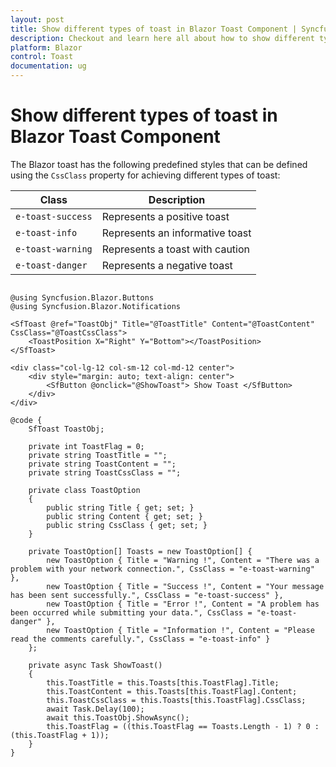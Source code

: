 ```yaml
---
layout: post
title: Show different types of toast in Blazor Toast Component | Syncfusion
description: Checkout and learn here all about how to show different types of toast in Syncfusion Blazor Toast component and more.
platform: Blazor
control: Toast
documentation: ug
---
```


# Show different types of toast in Blazor Toast Component

The Blazor toast has the following predefined styles that can be defined using the `CssClass` property for achieving different types of toast:

| Class | Description |
| -------- | -------- |
| `e-toast-success` | Represents a positive toast |
| `e-toast-info` | Represents an informative toast |
| `e-toast-warning` | Represents a toast with caution |
| `e-toast-danger` | Represents a negative toast |

```cshtml

@using Syncfusion.Blazor.Buttons
@using Syncfusion.Blazor.Notifications

<SfToast @ref="ToastObj" Title="@ToastTitle" Content="@ToastContent" CssClass="@ToastCssClass">
    <ToastPosition X="Right" Y="Bottom"></ToastPosition>
</SfToast>

<div class="col-lg-12 col-sm-12 col-md-12 center">
    <div style="margin: auto; text-align: center">
        <SfButton @onclick="@ShowToast"> Show Toast </SfButton>
    </div>
</div>

@code {
    SfToast ToastObj;

    private int ToastFlag = 0;
    private string ToastTitle = "";
    private string ToastContent = "";
    private string ToastCssClass = "";

    private class ToastOption
    {
        public string Title { get; set; }
        public string Content { get; set; }
        public string CssClass { get; set; }
    }

    private ToastOption[] Toasts = new ToastOption[] {
        new ToastOption { Title = "Warning !", Content = "There was a problem with your network connection.", CssClass = "e-toast-warning" },
        new ToastOption { Title = "Success !", Content = "Your message has been sent successfully.", CssClass = "e-toast-success" },
        new ToastOption { Title = "Error !", Content = "A problem has been occurred while submitting your data.", CssClass = "e-toast-danger" },
        new ToastOption { Title = "Information !", Content = "Please read the comments carefully.", CssClass = "e-toast-info" }
    };

    private async Task ShowToast()
    {
        this.ToastTitle = this.Toasts[this.ToastFlag].Title;
        this.ToastContent = this.Toasts[this.ToastFlag].Content;
        this.ToastCssClass = this.Toasts[this.ToastFlag].CssClass;
        await Task.Delay(100);
        await this.ToastObj.ShowAsync();
        this.ToastFlag = ((this.ToastFlag == Toasts.Length - 1) ? 0 : (this.ToastFlag + 1));
    }
}

```